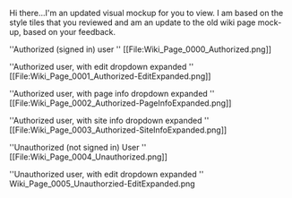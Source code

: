 Hi there...I'm an updated visual mockup for you to view. I am based on the style tiles that you reviewed and am an update to the old wiki page mock-up, based on your feedback.




''Authorized (signed in) user
''
[[File:Wiki_Page_0000_Authorized.png]]


''Authorized user, with edit dropdown expanded
''
[[File:Wiki_Page_0001_Authorized-EditExpanded.png]]


''Authorized user, with page info dropdown expanded
''
[[File:Wiki_Page_0002_Authorized-PageInfoExpanded.png]]


''Authorized user, with site info dropdown expanded
''
[[File:Wiki_Page_0003_Authorized-SiteInfoExpanded.png]]


''Unauthorized (not signed in) User
''
[[File:Wiki_Page_0004_Unauthorized.png]]


''Unauthorized user, with edit dropdown expanded
''
Wiki_Page_0005_Unauthorzied-EditExpanded.png